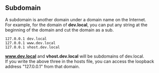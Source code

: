 ## Subdomain

A subdomain is another domain under a domain name on the Internet.  
For example, for the domain of **dev.local**, you can put any string at the beginning of the domain and cut the domain as a sub.  

```
127.0.0.1 dev.local
127.0.0.1 www.dev.local
127.0.0.1 vhost.dev.local
```

**www.dev.local** and **vhost.dev.local** will be subdomains of dev.local.  
If you write the above three in the hosts file, you can access the loopback address "127.0.0.1" from that domain.